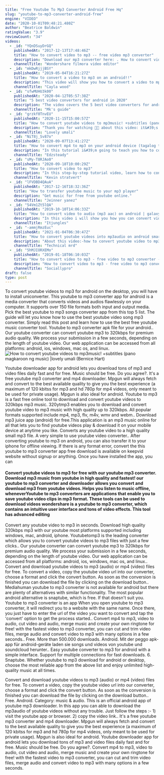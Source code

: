 ```yaml
---
title: "Free Youtube To Mp3 Converter Android Free Hq"
slug: "youtube-to-mp3-converter-android-free"
engine: "VIDEO"
date: "2020-10-01T09:48:21.480Z"
author: "Beatrice Baldwin"
ratingValue: "3.9"
reviewCount: "34"
videos:
  - _id: "YQnDSuyDrGQ"
    publishedAt: "2017-12-13T17:48:46Z"
    title: "How to convert video to mp3 -- free video mp3 converter"
    description: "Download our mp3 converter here: . How to convert video to mp3 fast, easy, &amp; 100% free! so if you need to extract the ambiance, music,"
    channelTitle: "Wondershare filmora video editor"
  - _id: "mkDwRjjjBSY"
    publishedAt: "2019-05-04T16:21:27Z"
    title: "How to convert a video to mp3 on an android!!"
    description: "This video will show you how to convert a video to mp3 on an android please subscribe to my channel thanks :)"
    channelTitle: "Cayla wood"
  - _id: "sfwMUHU3k00"
    publishedAt: "2020-04-12T05:57:38Z"
    title: "5 best video converters for android in 2020"
    description: "The video covers the 5 best video converters for android. All the converters also convert the audio of the video. This is helpful if you want to convert files such as"
    channelTitle: "Mk's guide"
  - _id: "grzkf0TnvEU"
    publishedAt: "2020-11-15T15:00:57Z"
    title: "How to convert youtube videos to mp3music! +subtitles (pano magkaroon ng music) |lovely umali"
    description: "Thank you for watching 🧡🥰 about this video: it&#39;s all about on how to convert youtube videos to mp3music you can also use"
    channelTitle: "Lovely umali"
  - _id: "NiT8j_Sv87o"
    publishedAt: "2020-09-07T13:41:27Z"
    title: "How to convert mp4 to mp3 on your android device (tagalog tutorial)"
    description: "In this tutorial i&#39;m going to teach you how to convert mp4 to mp3 on your android device feel free to share this video also watch my other tagalog tutorials how"
    channelTitle: "Edzsteady"
  - _id: "sMy-T8RJAo0"
    publishedAt: "2020-09-18T10:00:29Z"
    title: "How to convert video to mp3"
    description: "In this step-by-step tutorial video, learn how to convert a video file (e.G. Mp4 or mkv) into an mp3 audio file format. 0:00 introduction 0:34 example video with"
    channelTitle: "Kevin stratvert"
  - _id: "lFVDBD4QAuA"
    publishedAt: "2017-12-16T18:32:36Z"
    title: "How to transfer youtube music to your mp3 player"
    description: "Get music for free from youtube online."
    channelTitle: "Jeinner yanez"
  - _id: "54Vm1Zt5lQA"
    publishedAt: "2019-10-10T14:06:33Z"
    title: "How to convert video to audio (mp3 aac) on android | galaxy s10 s10+"
    description: "In this video i will show you how you can convert video to audio on android or the galaxy s10+ i am using right now. The audio can be in mp3 format or aac file."
    channelTitle: "Itjungles"
  - _id: "-ammjRmzEuc"
    publishedAt: "2021-01-04T06:30:47Z"
    title: "How to convert youtube videos into mp3audio on android smartphone in hindi new video 2021"
    description: "About this video:-how to convert youtube video to mp3, hindi, youtube video to mp3 converter youtube ki koi bhi video ko mp3 mai convert kaise kare by"
    channelTitle: "Technical mrd"
  - _id: "5hMJIORXEMo"
    publishedAt: "2019-01-18T06:10:03Z"
    title: "How to convert video to mp3 - free video to mp3 converter - android"
    description: "How to convert video to mp3 - free video to mp3 converter - android so this is the best mp4 to mp3 converter for android mobiles. You can easily convert your"
    channelTitle: "Sociallypro"
draft: false
type: post
---
```


To convert youtube videos to mp3 for android on the desktop, you will have to install uniconverter. This youtube to mp3 converter app for android is a media converter that converts videos and audios flawlessly on your computer. It supports over 150 file formats both input and output media. Pick the best youtube to mp3 songs converter app from this top 5 list. The guide will let you know how to use the best youtube video song mp3 converter. Simply read this post and learn how to use the best free youtube music converter tool. Youtube to mp3 converter apk file for your android.. Our youtube converter can convert youtube mp3 to 320kbps for premium audio quality. We process your submission in a few seconds, depending on the length of youtube video. Our web application can be accessed from all platforms: android, ios, windows, mac os, and linux.
![How to convert youtube videos to mp3music! +subtitles (pano magkaroon ng music) |lovely umali (Bernice Hart)](https://i.ytimg.com/vi/grzkf0TnvEU/hqdefault.jpg "How to convert youtube videos to mp3music! +subtitles (pano magkaroon ng music) |lovely umali (Willie Hubbard)")

Youtube downloader app for android lets you download tons of mp3 and video files daily fast and for free. Music should be free. Do you agree?. It&#39;s a free youtube mp3 converter and mp4 downloader. Mpgun will always fetch and convert to the best available quality to give you the best experience (a maximum of 120 kbitss for mp3 and hd 780p for mp4 videos, only meant to be used for private usage). Mpgun is also ideal for android. Youtube to mp3 is a fast free online tool to download and convert youtube videos to 320kbps mp3 music. 320ytmp3 enables you to download and convert youtube video to mp3 music with high quality up to 320kbps. All popular formats supported include mp4, mp3, flv, m4v, wmv and webm.. Download mp3 juice app (android) for free.This application is an mp3 music online for all that lets you to find youtube videos play &amp; download it on your mobile device at anytime you like. Converts any youtube video to a high quality small mp3 file. A very simple to use youtube video converter.. After converting youtube to mp3 on android, you can also transfer it to your iphone for offline viewing. If there is any format error, convert the this youtube to mp3 converter app free download is available on keepvid website without signup or anything. Once you have installed the app, you can
<!--inArticleAds-->

<!--galleryOne-->

#### Convert youtube videos to mp3 for free with our youtube mp3 converter. Download mp3 music from youtube in high quality and fastest! our youtube to mp3 converter and downloader allows you convert and download mp3 from youtube videos. Helps you listen to music offline, wheneverYoutube to mp3 converters are applications that enable you to save youtube video clips in mp3 format. These tools can be used to download videos wondershare is a youtube to mp3 converter, which contains an intuitive user interface and tons of video effects. This tool has advanced editing
<!--inArticleAds-->

<!--galleryTwo-->

Convert any youtube video to mp3 in seconds. Download high quality 320kbps mp3 with our youtube most platforms supported including windows, mac, android, iphone. Youtubetomp3 is the leading converter which allows you to convert youtube videos to mp3 files with just a few clicks.. Our youtube converter can convert youtube mp3 to 320kbps for premium audio quality. We process your submission in a few seconds, depending on the length of youtube video. Our web application can be accessed from all platforms: android, ios, windows, mac os, and linux.. Convert and download youtube videos to mp3 (audio) or mp4 (video) files for free. To convert a video, copy the youtube video url into our converter, choose a format and click the convert button. As soon as the conversion is finished you can download the file by clicking on the download button.. Mediahuman youtube to mp3 converter is not available for android but there are plenty of alternatives with similar functionality. The most popular android alternative is snaptube, which is free. If that doesn&#39;t suit you. Youtube to mp3 converter is an app When you open youtube to mp3 converter, it will redirect you to a website with the same name. Once there, you just have to enter the url of the video you want to convert and tap the &#39;convert&#39; option to get the process started.. Convert mp4 to mp3, video to audio, cut video and audio, merge music and create your own ringtone for free! with the fastest video to mp3 converter, you can cut and trim video files, merge audio and convert video to mp3 with many options in a few seconds.. Free. More than 500.000 downloads. Android. Mit der peggo apk-app für android-geräte laden sie songs und videos von youtube und soundcloud herunter.. Easy youtube converter to mp3 for android with a simple interface. Support for multiple connections for fast downloads. 6. Snaptube. Whether youtube to mp3 download for android or desktop, choose the most reliable app from the above list and enjoy unlimited high-quality music at all times.
<!--galleryThree-->

Convert and download youtube videos to mp3 (audio) or mp4 (video) files for free. To convert a video, copy the youtube video url into our converter, choose a format and click the convert button. As soon as the conversion is finished you can download the file by clicking on the download button.. Free. Android. Category: music &amp; audio. This is an official android app of youtube mp3 downloader. In this app you can able to download the mp3audio of youtube videos without any trouble. Just follow the steps :- 1) visit the youtube app or browser. 2) copy the video link.. It&#39;s a free youtube mp3 converter and mp4 downloader. Mpgun will always fetch and convert to the best available quality to give you the best experience (a maximum of 120 kbitss for mp3 and hd 780p for mp4 videos, only meant to be used for private usage). Mpgun is also ideal for android. Youtube downloader app for android lets you download tons of mp3 and video files daily fast and for free. Music should be free. Do you agree?. Convert mp4 to mp3, video to audio, cut video and audio, merge music and create your own ringtone for free! with the fastest video to mp3 converter, you can cut and trim video files, merge audio and convert video to mp3 with many options in a few seconds.